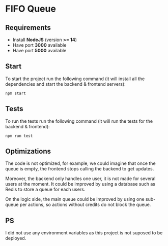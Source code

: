# FIFO Queue

## Requirements

- Install **NodeJS** (version **>= 14**)
- Have port **3000** available
- Have port **5000** available

## Start

To start the project run the following command (it will install all the dependencies and start the backend & frontend servers):

```
npm start
```

## Tests

To run the tests run the following command (it will run the tests for the backend & frontend):

```
npm run test
```

## Optimizations

The code is not optimized, for example, we could imagine that once the queue is empty, the frontend stops calling the backend to get updates.

Moreover, the backend only handles one user, it is not made for several users at the moment. It could be improved by using a database such as Redis to store a queue for each users.

On the logic side, the main queue could be improved by using one sub-queue per actions, so actions without credits do not block the queue.

## PS

I did not use any environment variables as this project is not suposed to be deployed.

